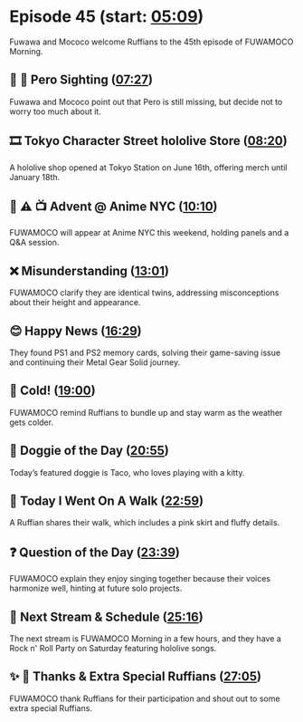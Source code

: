 # Episode 45 (start: [05:09](https://youtu.be/O8HEew0UC7A?t=05m09s))

Fuwawa and Mococo welcome Ruffians to the 45th episode of FUWAMOCO Morning.

## 👀 💜 Pero Sighting ([07:27](https://youtu.be/O8HEew0UC7A?t=07m27s))

Fuwawa and Mococo point out that Pero is still missing, but decide not to worry too much about it.

## 🎞️ Tokyo Character Street hololive Store ([08:20](https://youtu.be/O8HEew0UC7A?t=08m20s))

A hololive shop opened at Tokyo Station on June 16th, offering merch until January 18th.

## 🗽 ⚠️ 📺 Advent @ Anime NYC ([10:10](https://youtu.be/O8HEew0UC7A?t=10m10s))

FUWAMOCO will appear at Anime NYC this weekend, holding panels and a Q&A session.

## ❌ Misunderstanding ([13:01](https://youtu.be/O8HEew0UC7A?t=13m01s))

FUWAMOCO clarify they are identical twins, addressing misconceptions about their height and appearance.

## 😊 Happy News ([16:29](https://youtu.be/O8HEew0UC7A?t=16m29s))

They found PS1 and PS2 memory cards, solving their game-saving issue and continuing their Metal Gear Solid journey.

## 🥶 Cold! ([19:00](https://youtu.be/O8HEew0UC7A?t=19m00s))

FUWAMOCO remind Ruffians to bundle up and stay warm as the weather gets colder.

## 🐶 Doggie of the Day ([20:55](https://youtu.be/O8HEew0UC7A?t=20m55s))

Today’s featured doggie is Taco, who loves playing with a kitty.

## 🚶 Today I Went On A Walk ([22:59](https://youtu.be/O8HEew0UC7A?t=22m59s))

A Ruffian shares their walk, which includes a pink skirt and fluffy details.

## ❓ Question of the Day ([23:39](https://youtu.be/O8HEew0UC7A?t=23m39s))

FUWAMOCO explain they enjoy singing together because their voices harmonize well, hinting at future solo projects.

## 📅 Next Stream & Schedule ([25:16](https://youtu.be/O8HEew0UC7A?t=25m16s))

The next stream is FUWAMOCO Morning in a few hours, and they have a Rock n' Roll Party on Saturday featuring hololive songs.

## ✨ 🐾 Thanks & Extra Special Ruffians ([27:05](https://youtu.be/O8HEew0UC7A?t=27m05s))

FUWAMOCO thank Ruffians for their participation and shout out to some extra special Ruffians.

